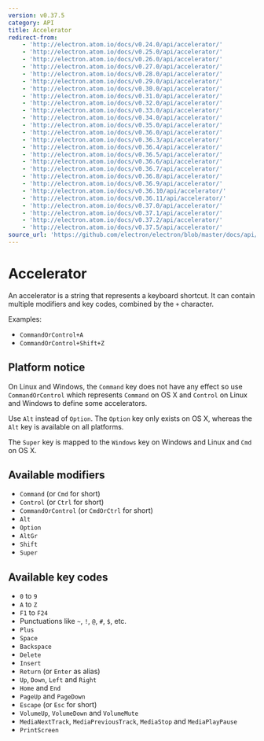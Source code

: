 ```yaml
---
version: v0.37.5
category: API
title: Accelerator
redirect-from:
    - 'http://electron.atom.io/docs/v0.24.0/api/accelerator/'
    - 'http://electron.atom.io/docs/v0.25.0/api/accelerator/'
    - 'http://electron.atom.io/docs/v0.26.0/api/accelerator/'
    - 'http://electron.atom.io/docs/v0.27.0/api/accelerator/'
    - 'http://electron.atom.io/docs/v0.28.0/api/accelerator/'
    - 'http://electron.atom.io/docs/v0.29.0/api/accelerator/'
    - 'http://electron.atom.io/docs/v0.30.0/api/accelerator/'
    - 'http://electron.atom.io/docs/v0.31.0/api/accelerator/'
    - 'http://electron.atom.io/docs/v0.32.0/api/accelerator/'
    - 'http://electron.atom.io/docs/v0.33.0/api/accelerator/'
    - 'http://electron.atom.io/docs/v0.34.0/api/accelerator/'
    - 'http://electron.atom.io/docs/v0.35.0/api/accelerator/'
    - 'http://electron.atom.io/docs/v0.36.0/api/accelerator/'
    - 'http://electron.atom.io/docs/v0.36.3/api/accelerator/'
    - 'http://electron.atom.io/docs/v0.36.4/api/accelerator/'
    - 'http://electron.atom.io/docs/v0.36.5/api/accelerator/'
    - 'http://electron.atom.io/docs/v0.36.6/api/accelerator/'
    - 'http://electron.atom.io/docs/v0.36.7/api/accelerator/'
    - 'http://electron.atom.io/docs/v0.36.8/api/accelerator/'
    - 'http://electron.atom.io/docs/v0.36.9/api/accelerator/'
    - 'http://electron.atom.io/docs/v0.36.10/api/accelerator/'
    - 'http://electron.atom.io/docs/v0.36.11/api/accelerator/'
    - 'http://electron.atom.io/docs/v0.37.0/api/accelerator/'
    - 'http://electron.atom.io/docs/v0.37.1/api/accelerator/'
    - 'http://electron.atom.io/docs/v0.37.2/api/accelerator/'
    - 'http://electron.atom.io/docs/v0.37.5/api/accelerator/'
source_url: 'https://github.com/electron/electron/blob/master/docs/api/accelerator.md'
---
```


# Accelerator

An accelerator is a string that represents a keyboard shortcut. It can contain
multiple modifiers and key codes, combined by the `+` character.

Examples:

* `CommandOrControl+A`
* `CommandOrControl+Shift+Z`

## Platform notice

On Linux and Windows, the `Command` key does not have any effect so
use `CommandOrControl` which represents `Command` on OS X and `Control` on
Linux and Windows to define some accelerators.

Use `Alt` instead of `Option`. The `Option` key only exists on OS X, whereas
the `Alt` key is available on all platforms.

The `Super` key is mapped to the `Windows` key on Windows and Linux and
`Cmd` on OS X.

## Available modifiers

* `Command` (or `Cmd` for short)
* `Control` (or `Ctrl` for short)
* `CommandOrControl` (or `CmdOrCtrl` for short)
* `Alt`
* `Option`
* `AltGr`
* `Shift`
* `Super`

## Available key codes

* `0` to `9`
* `A` to `Z`
* `F1` to `F24`
* Punctuations like `~`, `!`, `@`, `#`, `$`, etc.
* `Plus`
* `Space`
* `Backspace`
* `Delete`
* `Insert`
* `Return` (or `Enter` as alias)
* `Up`, `Down`, `Left` and `Right`
* `Home` and `End`
* `PageUp` and `PageDown`
* `Escape` (or `Esc` for short)
* `VolumeUp`, `VolumeDown` and `VolumeMute`
* `MediaNextTrack`, `MediaPreviousTrack`, `MediaStop` and `MediaPlayPause`
* `PrintScreen`
